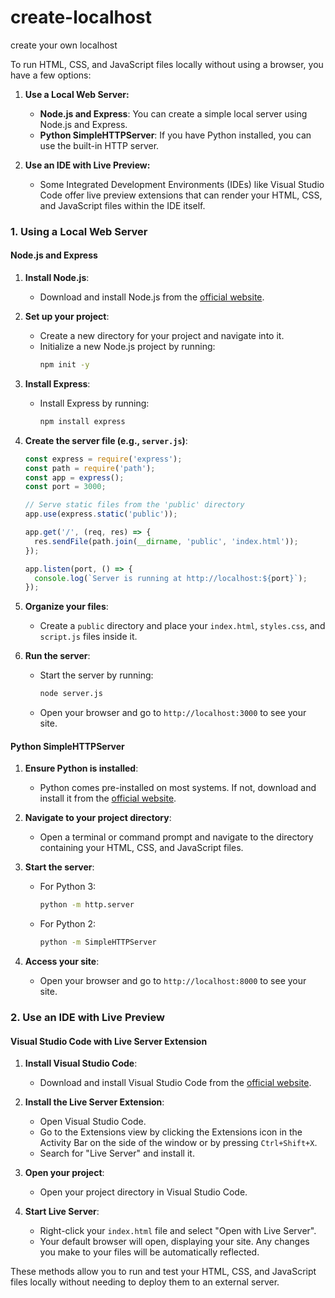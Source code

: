 # create-localhost
create your own localhost

To run HTML, CSS, and JavaScript files locally without using a browser, you have a few options:

1. **Use a Local Web Server:**
   - **Node.js and Express**: You can create a simple local server using Node.js and Express.
   - **Python SimpleHTTPServer**: If you have Python installed, you can use the built-in HTTP server.

2. **Use an IDE with Live Preview:**
   - Some Integrated Development Environments (IDEs) like Visual Studio Code offer live preview extensions that can render your HTML, CSS, and JavaScript files within the IDE itself.

### 1. Using a Local Web Server

#### Node.js and Express

1. **Install Node.js**:
   - Download and install Node.js from the [official website](https://nodejs.org/).

2. **Set up your project**:
   - Create a new directory for your project and navigate into it.
   - Initialize a new Node.js project by running:
     ```bash
     npm init -y
     ```

3. **Install Express**:
   - Install Express by running:
     ```bash
     npm install express
     ```

4. **Create the server file (e.g., `server.js`)**:
   ```javascript
   const express = require('express');
   const path = require('path');
   const app = express();
   const port = 3000;

   // Serve static files from the 'public' directory
   app.use(express.static('public'));

   app.get('/', (req, res) => {
     res.sendFile(path.join(__dirname, 'public', 'index.html'));
   });

   app.listen(port, () => {
     console.log(`Server is running at http://localhost:${port}`);
   });
   ```

5. **Organize your files**:
   - Create a `public` directory and place your `index.html`, `styles.css`, and `script.js` files inside it.

6. **Run the server**:
   - Start the server by running:
     ```bash
     node server.js
     ```
   - Open your browser and go to `http://localhost:3000` to see your site.

#### Python SimpleHTTPServer

1. **Ensure Python is installed**:
   - Python comes pre-installed on most systems. If not, download and install it from the [official website](https://www.python.org/).

2. **Navigate to your project directory**:
   - Open a terminal or command prompt and navigate to the directory containing your HTML, CSS, and JavaScript files.

3. **Start the server**:
   - For Python 3:
     ```bash
     python -m http.server
     ```
   - For Python 2:
     ```bash
     python -m SimpleHTTPServer
     ```

4. **Access your site**:
   - Open your browser and go to `http://localhost:8000` to see your site.

### 2. Use an IDE with Live Preview

#### Visual Studio Code with Live Server Extension

1. **Install Visual Studio Code**:
   - Download and install Visual Studio Code from the [official website](https://code.visualstudio.com/).

2. **Install the Live Server Extension**:
   - Open Visual Studio Code.
   - Go to the Extensions view by clicking the Extensions icon in the Activity Bar on the side of the window or by pressing `Ctrl+Shift+X`.
   - Search for "Live Server" and install it.

3. **Open your project**:
   - Open your project directory in Visual Studio Code.

4. **Start Live Server**:
   - Right-click your `index.html` file and select "Open with Live Server".
   - Your default browser will open, displaying your site. Any changes you make to your files will be automatically reflected.

These methods allow you to run and test your HTML, CSS, and JavaScript files locally without needing to deploy them to an external server.

